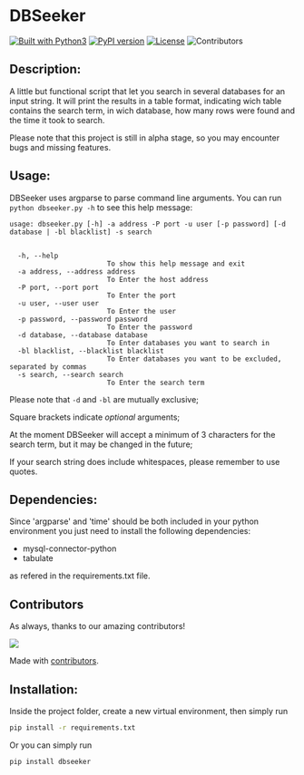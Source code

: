 # DBSeeker

[![Built with Python3](https://img.shields.io/badge/built%20with-Python3-red.svg)](https://www.python.org/) [![PyPI version](https://badge.fury.io/py/dbseeker.svg)](https://badge.fury.io/py/dbseeker) [![License](https://img.shields.io/badge/license-MIT-blue.svg)](https://github.com/dueclic/dbseeler/blob/master/LICENSE) ![Contributors](https://img.shields.io/github/contributors/dueclic/dbseeker)
## Description:

A little but functional script that let you search in several databases for an input string.
It will print the results in a table format, indicating wich table contains the search term, in wich database, how many rows were found and the time it took to search.

Please note that this project is still in alpha stage, so you may encounter bugs and missing features.
## Usage: 

DBSeeker uses argparse to parse  command line arguments.
You can run `python dbseeker.py -h` to see this help message:

```
usage: dbseeker.py [-h] -a address -P port -u user [-p password] [-d database | -bl blacklist] -s search


  -h, --help            
                        To show this help message and exit
  -a address, --address address
                        To Enter the host address
  -P port, --port port  
                        To Enter the port
  -u user, --user user  
                        To Enter the user
  -p password, --password password
                        To Enter the password
  -d database, --database database
                        To Enter databases you want to search in
  -bl blacklist, --blacklist blacklist
                        To Enter databases you want to be excluded, separated by commas
  -s search, --search search
                        To Enter the search term
```
Please note that `-d` and `-bl` are mutually exclusive;

Square brackets indicate _optional_ arguments;

At the moment DBSeeker will accept a minimum of 3 characters for the search term, but it may be changed in the future;

If your search string does include whitespaces, please remember to use quotes.

## Dependencies: ##

Since 'argparse' and 'time' should be both included in your python environment you just need to install the following dependencies:

- mysql-connector-python
- tabulate

as refered in the requirements.txt file.

## Contributors

As always, thanks to our amazing contributors!

<a href="https://github.com/dueclic/dbseeker/graphs/contributors">
  <img src="https://dueclic.github.io/dbseeker/CONTRIBUTORS.svg" />
</a>

Made with [contributors](https://github.com/jaywcjlove/github-action-contributors).

## Installation:

Inside the project folder, create a new virtual environment, then simply run
```bash
pip install -r requirements.txt
```

Or you can simply run 

```bash
pip install dbseeker
```